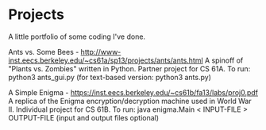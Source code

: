 Projects
========
A little portfolio of some coding I've done. 

Ants vs. Some Bees - http://www-inst.eecs.berkeley.edu/~cs61a/sp13/projects/ants/ants.html
A spinoff of "Plants vs. Zombies" written in Python. Partner project for CS 61A. 
To run: python3 ants_gui.py (for text-based version: python3 ants.py)

A Simple Enigma - https://inst.eecs.berkeley.edu/~cs61b/fa13/labs/proj0.pdf
A replica of the Enigma encryption/decryption machine used in World War II. Individual project for CS 61B. 
To run: java enigma.Main < INPUT-FILE > OUTPUT-FILE (input and output files optional)